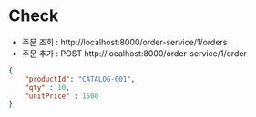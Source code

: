 # Check
- 주문 조회 : http://localhost:8000/order-service/1/orders
- 주문 추가 : POST http://localhost:8000/order-service/1/order
```json
{
    "productId": "CATALOG-001",
    "qty" : 10,
    "unitPrice" : 1500
}
```